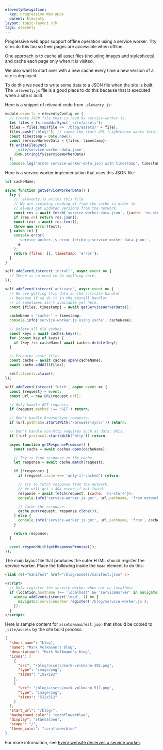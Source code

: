 ```yaml
---
eleventyNavigation:
  key: Progressive Web Apps
  parent: Eleventy
layout: topic-layout.njk
tags: eleventy
---
```


Progressive web apps support offline operation using a service worker.
11ty sites do this too so their pages are accessible when offline.

One approach is to cache all asset files
(including images and stylesheets)
and cache each page only when it is visited.

We also want to start over with a new cache
every time a new version of a site is deployed.

To do this we need to write some data to a JSON file
when the site is built.
The `.eleventy.js` file is a good place to do this
because that is executed when a site is built.

Here is a snippet of relevant code from `.eleventy.js`:

```js
module.exports = eleventyConfig => {
  // Create JSON file that is read by service-worker.js.
  let files = fs.readdirSync('_site/assets');
  files = files.map(file => '/blog/assets/' + file);
  files.push('/blog/'); // cache the start URL (Lighthouse wants this)
  const timestamp = Date.now();
  const serviceWorkerData = {files, timestamp};
  fs.writeFileSync(
    '_site/service-worker-data.json',
    JSON.stringify(serviceWorkerData)
  );
  console.log('wrote service-worker-data.json with timestamp', timestamp);
```

Here is a service worker implementation that uses this JSON file:

```js
let cacheName;

async function getServiceWorkerData() {
  try {
    // .eleventy.js writes this file.
    // We are avoiding reading it from the cache in order to
    // always get updated versions from the network.
    const res = await fetch('service-worker-data.json', {cache: 'no-store'});
    if (res.ok) return res.json();
    const text = await res.text();
    throw new Error(text);
  } catch (e) {
    console.error(
      'service-worker.js error fetching service-worker-data.json:',
      e
    );
    return {files: [], timestamp: 'error'};
  }
}

self.addEventListener('install', async event => {
  // There is no need to do anything here.
});

self.addEventListener('activate', async event => {
  // We are getting this data in the activate handler
  // because if we do it in the install handler
  // it sometimes isn't available yet here.
  const {files, timestamp} = await getServiceWorkerData();

  cacheName = 'cache-' + timestamp;
  console.info('service-worker.js using cache', cacheName);

  // Delete all old caches.
  const keys = await caches.keys();
  for (const key of keys) {
    if (key !== cacheName) await caches.delete(key);
  }

  // Precache asset files.
  const cache = await caches.open(cacheName);
  await cache.addAll(files);

  self.clients.claim();
});

self.addEventListener('fetch', async event => {
  const {request} = event;
  const url = new URL(request.url);

  // Only handle GET requests.
  if (request.method !== 'GET') return;

  // Don't handle BrowserSync requests.
  if (url.pathname.startsWith('/browser-sync/')) return;

  // Don't handle non-http requires such as data: URIs.
  if (!url.protocol.startsWith('http')) return;

  async function getResponsePromise() {
    const cache = await caches.open(cacheName);

    // Try to find response in the cache.
    let response = await cache.match(request);

    if (!response) {
      if (request.cache === 'only-if-cached') return;

      // Try to fetch response from the network.
      // We will get a 404 error if not found.
      response = await fetch(request, {cache: 'no-store'});
      console.info('service-worker.js got', url.pathname, 'from network');

      // Cache the response.
      cache.put(request, response.clone());
    } else {
      console.info('service-worker.js got', url.pathname, 'from', cacheName);
    }

    return response;
  }

  event.respondWith(getResponsePromise());
});
```

The main layout file that produces the outer HTML
should register the service worker.
Place the following inside the `head` element to do this:

```html
<link rel="manifest" href="/blog/assets/manifest.json" />

<script>
  // Only register the service worker when not on localhost.
  if (location.hostname !== 'localhost' && 'serviceWorker' in navigator) {
    window.addEventListener('load', () => {
      navigator.serviceWorker.register('/blog/service-worker.js');
    });
  }
</script>
```

Here is sample content for `assets/manifest.json` that should
be copied to `_site/assets` by the site build process:

```json
{
  "short_name": "blog",
  "name": "Mark Volkmann's blog",
  "description": "Mark Volkmann's blog",
  "icons": [
    {
      "src": "/blog/assets/mark-volkmann-192.png",
      "type": "image/png",
      "sizes": "192x192"
    },
    {
      "src": "/blog/assets/mark-volkmann-512.png",
      "type": "image/png",
      "sizes": "512x512"
    }
  ],
  "start_url": "/blog/",
  "background_color": "cornflowerblue",
  "display": "standalone",
  "scope": "/",
  "theme_color": "cornflowerblue"
}
```

For more information, see
[Every website deserves a service worker](https://blog.logrocket.com/every-website-deserves-a-service-worker/).
